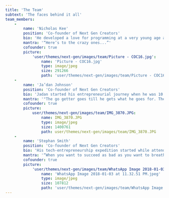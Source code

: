 ```yaml
---
title: 'The Team'
subtext: 'The faces behind it all'
team_members:
    -
        name: 'Nicholas Kee'
        position: 'Co-founder of Next Gen Creators'
        bio: 'He developed a love for programming at a very young age and has been traveling the world showing off his skills at various events. Nick’s journey is one that includes being homeless, robbed and many other misfortunes but in the end still coming out on top.'
        mantra: '“Here’s to the crazy ones...”'
        cofounder: true
        picture:
            'user/themes/next-gen/images/team/Picture - COC16.jpg':
                name: 'Picture - COC16.jpg'
                type: image/jpeg
                size: 291266
                path: 'user/themes/next-gen/images/team/Picture - COC16.jpg'
    -
        name: 'Ja’dan Johnson'
        position: 'Co-founder of Next Gen Creators'
        bio: 'Jadan started his entrepreneurial journey when he was 10 and has been unstoppable since. A true hustler and marketing genius, his achievements in the media industry make him extraordinary.'
        mantra: '"The go getter goes till he gets what he goes for. The go getter sows till he reaps what he sowed for. He fixes a goal and resolves when he sets it. The way to the prize is to go till you get it."'
        cofounder: true
        picture:
            user/themes/next-gen/images/team/IMG_3870.JPG:
                name: IMG_3870.JPG
                type: image/jpeg
                size: 1400761
                path: user/themes/next-gen/images/team/IMG_3870.JPG
    -
        name: 'Stephan Smith'
        position: 'Co-founder of Next Gen Creators'
        bio: 'His tech-entrepreneurship expedition started while attending university. Stephan’s super power lies in solving problems. Inspired mostly by the Jamaican culture most of his time is spent planning and developing projects around the lifestyle.'
        mantra: '“When you want to succeed as bad as you want to breathe, then you will be successful.”'
        cofounder: true
        picture:
            'user/themes/next-gen/images/team/WhatsApp Image 2018-01-03 at 11.32.51 PM.jpeg':
                name: 'WhatsApp Image 2018-01-03 at 11.32.51 PM.jpeg'
                type: image/jpeg
                size: 107812
                path: 'user/themes/next-gen/images/team/WhatsApp Image 2018-01-03 at 11.32.51 PM.jpeg'
---
```


